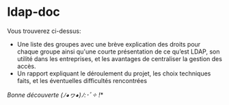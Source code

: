 # ldap-doc

Vous trouverez ci-dessus: 
- Une liste des groupes avec une brève explication des droits pour chaque groupe ainsi qu'une courte présentation de ce qu’est LDAP, son utilité dans les entreprises, et les avantages de centraliser la gestion des accès.
- Un rapport expliquant le déroulement du projet, les choix techniques faits, et les éventuelles difficultés rencontrées

**Bonne découverte (ﾉ◕ヮ◕)ﾉ*:･ﾟ✧ !**
